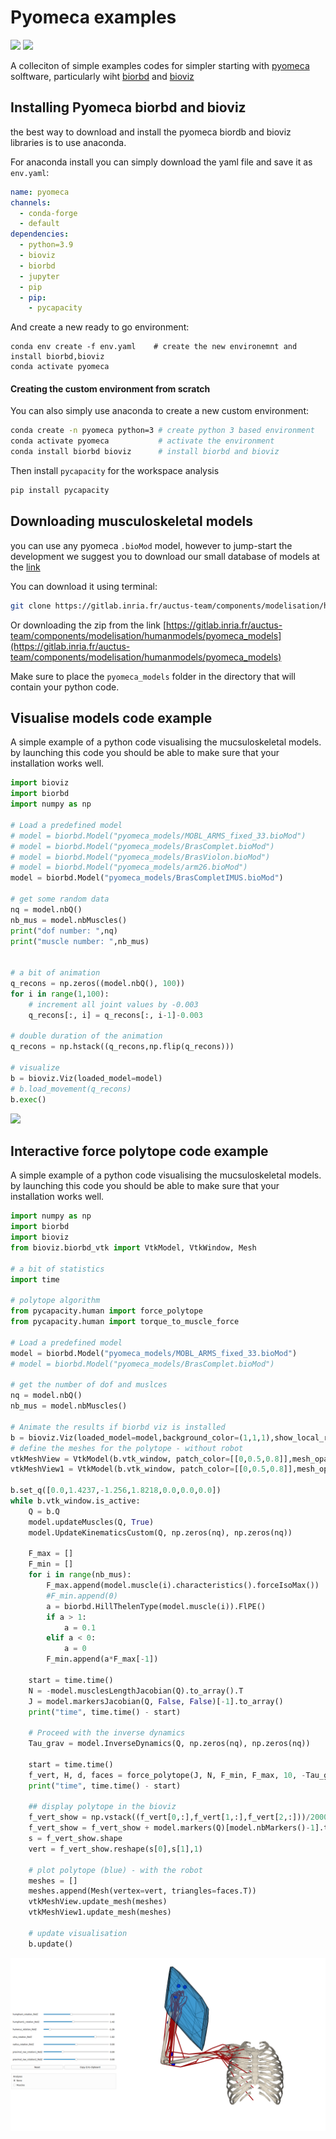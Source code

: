 # Pyomeca examples

<p><img src="https://raw.githubusercontent.com/pyomeca/biorbd_design/main/logo_png/biorbd_full.png" width="300px">
<img src="https://raw.githubusercontent.com/pyomeca/biorbd_design/main/logo_png/bioviz_full.png" width="300px"></p>

A colleciton of simple examples codes for simpler starting with  [pyomeca](https://github.com/pyomeca) solftware, particularly wiht [biorbd](https://github.com/pyomeca/biorbd) and [bioviz](https://github.com/pyomeca/bioviz)


## Installing Pyomeca biorbd and bioviz

the best way to download and install the pyomeca biordb and bioviz libraries is to use anaconda.

For anaconda install you can simply download the yaml file and save it as `env.yaml`:
```yaml
name: pyomeca
channels:
  - conda-forge
  - default
dependencies:
  - python=3.9
  - bioviz
  - biorbd
  - jupyter
  - pip 
  - pip:
    - pycapacity
```
And create a new ready to go environment:
```
conda env create -f env.yaml    # create the new environemnt and install biorbd,bioviz 
conda activate pyomeca
```

#### Creating the custom environment from scratch
You can also simply use anaconda to create a new custom environment:
```bash
conda create -n pyomeca python=3 # create python 3 based environment
conda activate pyomeca           # activate the environment 
conda install biorbd bioviz      # install biorbd and bioviz
```

Then install `pycapacity` for the workspace analysis
```bash
pip install pycapacity
```

## Downloading musculoskeletal models
you can use any pyomeca `.bioMod` model, however to jump-start the development we suggest you to download our small database of models at the [link](https://gitlab.inria.fr/auctus-team/components/modelisation/humanmodels/pyomeca_models)

You can download it using terminal:
```bash
git clone https://gitlab.inria.fr/auctus-team/components/modelisation/humanmodels/pyomeca_models.git
```
Or downloading the zip from the link [https://gitlab.inria.fr/auctus-team/components/modelisation/humanmodels/pyomeca_models](https://gitlab.inria.fr/auctus-team/components/modelisation/humanmodels/pyomeca_models)

Make sure to place the `pyomeca_models` folder in the directory that will contain your python code.
## Visualise models code example
A simple example of a python code visualising the mucsuloskeletal models. by launching this code you should be able to make sure that your installation works well.
```python
import bioviz
import biorbd
import numpy as np

# Load a predefined model
# model = biorbd.Model("pyomeca_models/MOBL_ARMS_fixed_33.bioMod")
# model = biorbd.Model("pyomeca_models/BrasComplet.bioMod")
# model = biorbd.Model("pyomeca_models/BrasViolon.bioMod")
# model = biorbd.Model("pyomeca_models/arm26.bioMod")
model = biorbd.Model("pyomeca_models/BrasCompletIMUS.bioMod")

# get some random data
nq = model.nbQ()
nb_mus = model.nbMuscles()
print("dof number: ",nq)
print("muscle number: ",nb_mus)


# a bit of animation
q_recons = np.zeros((model.nbQ(), 100))
for i in range(1,100):
    # increment all joint values by -0.003
    q_recons[:, i] = q_recons[:, i-1]-0.003 

# double duration of the animation
q_recons = np.hstack((q_recons,np.flip(q_recons)))

# visualize
b = bioviz.Viz(loaded_model=model)
# b.load_movement(q_recons)
b.exec()
```

![](../images/pyomeca_test.png)

## Interactive force polytope code example
A simple example of a python code visualising the mucsuloskeletal models. by launching this code you should be able to make sure that your installation works well.

```python
import numpy as np
import biorbd
import bioviz
from bioviz.biorbd_vtk import VtkModel, VtkWindow, Mesh

# a bit of statistics
import time

# polytope algorithm
from pycapacity.human import force_polytope
from pycapacity.human import torque_to_muscle_force

# Load a predefined model
model = biorbd.Model("pyomeca_models/MOBL_ARMS_fixed_33.bioMod")
# model = biorbd.Model("pyomeca_models/BrasComplet.bioMod")

# get the number of dof and muslces
nq = model.nbQ()
nb_mus = model.nbMuscles()

# Animate the results if biorbd viz is installed
b = bioviz.Viz(loaded_model=model,background_color=(1,1,1),show_local_ref_frame=False, show_global_ref_frame=False, show_markers=True,show_global_center_of_mass=False,show_segments_center_of_mass=False, show_wrappings=False)
# define the meshes for the polytope - without robot
vtkMeshView = VtkModel(b.vtk_window, patch_color=[[0,0.5,0.8]],mesh_opacity=0.5)
vtkMeshView1 = VtkModel(b.vtk_window, patch_color=[[0,0.5,0.8]],mesh_opacity=0.8, force_wireframe=True)

b.set_q([0.0,1.4237,-1.256,1.8218,0.0,0.0,0.0])
while b.vtk_window.is_active:
    Q = b.Q
    model.updateMuscles(Q, True)
    model.UpdateKinematicsCustom(Q, np.zeros(nq), np.zeros(nq))

    F_max = []
    F_min = []
    for i in range(nb_mus):
        F_max.append(model.muscle(i).characteristics().forceIsoMax())
        #F_min.append(0)
        a = biorbd.HillThelenType(model.muscle(i)).FlPE()
        if a > 1:
            a = 0.1
        elif a < 0:
            a = 0
        F_min.append(a*F_max[-1])

    start = time.time()
    N = -model.musclesLengthJacobian(Q).to_array().T
    J = model.markersJacobian(Q, False, False)[-1].to_array()
    print("time", time.time() - start)

    # Proceed with the inverse dynamics
    Tau_grav = model.InverseDynamics(Q, np.zeros(nq), np.zeros(nq))
    
    start = time.time()
    f_vert, H, d, faces = force_polytope(J, N, F_min, F_max, 10, -Tau_grav.to_array())
    print("time", time.time() - start)

    ## display polytope in the bioviz
    f_vert_show = np.vstack((f_vert[0,:],f_vert[1,:],f_vert[2,:]))/2000
    f_vert_show = f_vert_show + model.markers(Q)[model.nbMarkers()-1].to_array().reshape(3,1)
    s = f_vert_show.shape
    vert = f_vert_show.reshape(s[0],s[1],1)

    # plot polytope (blue) - with the robot
    meshes = []
    meshes.append(Mesh(vertex=vert, triangles=faces.T))
    vtkMeshView.update_mesh(meshes)
    vtkMeshView1.update_mesh(meshes)

    # update visualisation
    b.update()

```

![](../images/pyomeca_force.png)
